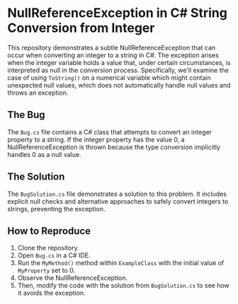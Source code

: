 # NullReferenceException in C# String Conversion from Integer

This repository demonstrates a subtle NullReferenceException that can occur when converting an integer to a string in C#.  The exception arises when the integer variable holds a value that, under certain circumstances, is interpreted as null in the conversion process.  Specifically, we'll examine the case of using `ToString()` on a numerical variable which might contain unexpected null values, which does not automatically handle null values and throws an exception.

## The Bug

The `Bug.cs` file contains a C# class that attempts to convert an integer property to a string.  If the integer property has the value 0, a NullReferenceException is thrown because the type conversion implicitly handles 0 as a null value.

## The Solution

The `BugSolution.cs` file demonstrates a solution to this problem. It includes explicit null checks and alternative approaches to safely convert integers to strings, preventing the exception.

## How to Reproduce

1. Clone the repository.
2. Open `Bug.cs` in a C# IDE.
3. Run the `MyMethod()` method within `ExampleClass` with the initial value of `MyProperty` set to 0.
4. Observe the NullReferenceException.
5. Then, modify the code with the solution from `BugSolution.cs` to see how it avoids the exception.

